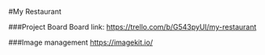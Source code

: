 #My Restaurant

###Project Board
Board link: https://trello.com/b/G543pyUI/my-restaurant

###Image management 
https://imagekit.io/
